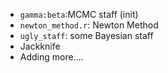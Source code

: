 * `gamma:beta`:MCMC staff (init)
* `newton_method.r`: Newton Method
* `ugly_staff`: some Bayesian staff
* Jackknife
* Adding more....
